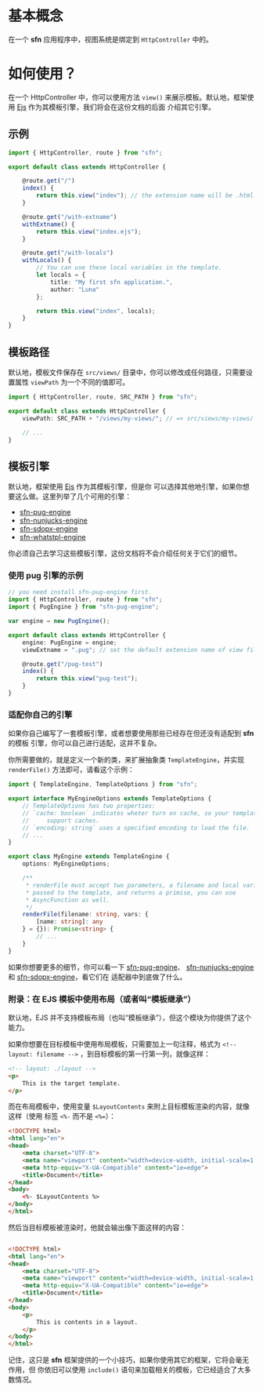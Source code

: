 # 基本概念

在一个 **sfn** 应用程序中，视图系统是绑定到 `HttpController` 中的。

# 如何使用？

在一个 HttpController 中，你可以使用方法 `view()` 来展示模板。默认地，框架使用 
[Ejs](https://www.npmjs.com/package/ejs) 作为其模板引擎，我们将会在这份文档的后面
介绍其它引擎。

## 示例

```typescript
import { HttpController, route } from "sfn";

export default class extends HttpController {

    @route.get("/")
    index() {
        return this.view("index"); // the extension name will be .html.
    }

    @route.get("/with-extname")
    withExtname() {
        return this.view("index.ejs");
    }

    @route.get("/with-locals")
    withLocals() {
        // You can use these local variables in the template.
        let locals = {
            title: "My first sfn application.",
            author: "Luna"
        };

        return this.view("index", locals);
    }
}
```

## 模板路径

默认地，模板文件保存在 `src/views/` 目录中，你可以修改成任何路径，只需要设置属性
`viewPath` 为一个不同的值即可。

```typescript
import { HttpController, route, SRC_PATH } from "sfn";

export default class extends HttpController {
    viewPath: SRC_PATH + "/views/my-views/"; // => src/views/my-views/

    // ...
}
```

## 模板引擎

默认地，框架使用 [Ejs](https://www.npmjs.com/package/ejs) 作为其模板引擎，但是你
可以选择其他地引擎，如果你想要这么做。这里列举了几个可用的引擎：

- [sfn-pug-engine](https://github.com/Hyurl/sfn-pug-engine)
- [sfn-nunjucks-engine](https://github.com/Hyurl/sfn-nunjuncks-engine)
- [sfn-sdopx-engine](https://github.com/Hyurl/sfn-sdopx-engine)
- [sfn-whatstpl-engine](https://github.com/Hyurl/sfn-whatstpl-engine)

你必须自己去学习这些模板引擎，这份文档将不会介绍任何关于它们的细节。

### 使用 pug 引擎的示例

```typescript
// you need install sfn-pug-engine first.
import { HttpController, route } from "sfn";
import { PugEngine } from "sfn-pug-engine";

var engine = new PugEngine();

export default class extends HttpController {
    engine: PugEngine = engine;
    viewExtname = ".pug"; // set the default extension name of view files.

    @route.get("/pug-test")
    index() {
        return this.view("pug-test");
    }
}
```

### 适配你自己的引擎

如果你自己编写了一套模板引擎，或者想要使用那些已经存在但还没有适配到 **sfn** 的模板
引擎，你可以自己进行适配，这并不复杂。

你所需要做的，就是定义一个新的类，来扩展抽象类 `TemplateEngine`，并实现 
`renderFile()` 方法即可，请看这个示例：

```typescript
import { TemplateEngine, TemplateOptions } from "sfn";

export interface MyEngineOptions extends TemplateOptions {
    // TemplateOptions has two properties:
    // `cache: boolean` indicates wheter turn on cache, so your template should
    //     support caches.
    // `encoding: string` uses a specified encoding to load the file.
    // ...
}

export class MyEngine extends TemplateEngine {
    options: MyEngineOptions;

    /**
     * renderFile must accept two parameters, a filename and local variabls 
     * passed to the template, and returns a primise, you can use 
     * AsyncFunction as well.
     */
    renderFile(filename: string, vars: {
        [name: string]: any
    } = {}): Promise<string> {
        // ...
    }
}
```

如果你想要更多的细节，你可以看一下
[sfn-pug-engine](https://github.com/Hyurl/sfn-pug-engine)、 
[sfn-nunjucks-engine](https://github.com/Hyurl/sfn-nunjuncks-engine) 和 
[sfn-sdopx-engine](https://github.com/Hyurl/sfn-sdopx-engine)，看它们在
适配器中到底做了什么。

### 附录：在 EJS 模板中使用布局（或者叫“模板继承”）

默认地，EJS 并不支持模板布局（也叫“模板继承”），但这个模块为你提供了这个能力。

如果你想要在目标模板中使用布局模板，只需要加上一句注释，格式为 
`<!-- layout: filename -->` ，到目标模板的第一行第一列，就像这样：

```html
<!-- layout: ./layout -->
<p>
    This is the target template.
</p>
```

而在布局模板中，使用变量 `$LayoutContents` 来附上目标模板渲染的内容，就像这样（使用
标签 `<%-` 而不是 `<%=`）：
```html
<!DOCTYPE html>
<html lang="en">
<head>
    <meta charset="UTF-8">
    <meta name="viewport" content="width=device-width, initial-scale=1.0">
    <meta http-equiv="X-UA-Compatible" content="ie=edge">
    <title>Document</title>
</head>
<body>
    <%- $LayoutContents %>
</body>
</html>
```

然后当目标模板被渲染时，他就会输出像下面这样的内容：

```html

<!DOCTYPE html>
<html lang="en">
<head>
    <meta charset="UTF-8">
    <meta name="viewport" content="width=device-width, initial-scale=1.0">
    <meta http-equiv="X-UA-Compatible" content="ie=edge">
    <title>Document</title>
</head>
<body>
    <p>
        This is contents in a layout.
    </p>
</body>
</html>
```

记住，这只是 **sfn** 框架提供的一个小技巧，如果你使用其它的框架，它将会毫无作用，但
你依旧可以使用 `include()` 语句来加载相关的模板，它已经适合了大多数情况。